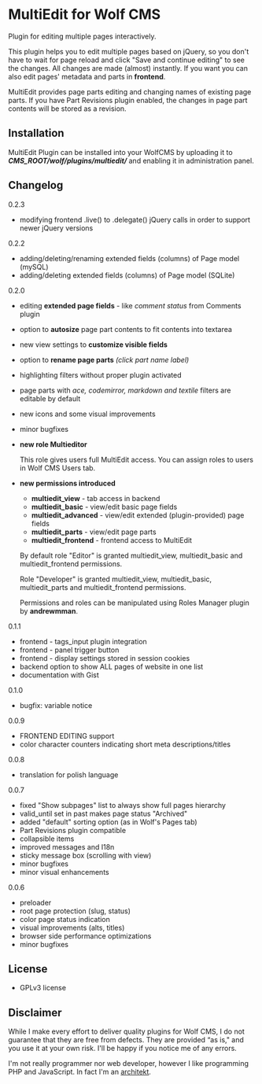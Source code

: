 MultiEdit for Wolf CMS
======================

Plugin for editing multiple pages interactively.

This plugin helps you to edit multiple pages based on jQuery, so you don't have to wait for page reload and click "Save and continue editing" to see the changes.  All changes are made (almost) instantly. If you want you can also edit pages' metadata and parts in **frontend**.

MultiEdit provides page parts editing and changing names of existing page parts. If you have Part Revisions plugin enabled, the changes in page part contents will be stored as a revision.

Installation
------------

MultiEdit Plugin can be installed into your WolfCMS by uploading it to ***CMS_ROOT/wolf/plugins/multiedit/*** and enabling it in administration panel.

Changelog
---------

0.2.3

- modifying frontend .live() to .delegate() jQuery calls in order to support newer jQuery versions

0.2.2

- adding/deleting/renaming extended fields (columns) of Page model (mySQL)
- adding/deleting extended fields (columns) of Page model (SQLite)

0.2.0

- editing **extended page fields** - like _comment status_ from Comments plugin
- option to **autosize** page part contents to fit contents into textarea
- new view settings to **customize visible fields**
- option to **rename page parts** _(click part name label)_
- highlighting filters without proper plugin activated
- page parts with _ace, codemirror, markdown and textile_ filters are editable by default
- new icons and some visual improvements
- minor bugfixes
- **new role Multieditor**

    This role gives users full MultiEdit access. You can assign roles to users in Wolf CMS Users tab.

- **new permissions introduced**

  - **multiedit_view** - tab access in backend
  - **multiedit_basic** - view/edit basic page fields
  - **multiedit_advanced** - view/edit extended (plugin-provided) page fields
  - **multiedit_parts** - view/edit page parts
  - **multiedit_frontend** - frontend access to MultiEdit

  By default role "Editor" is granted multiedit_view, multiedit_basic and multiedit_frontend permissions.

  Role "Developer" is granted multiedit_view, multiedit_basic, multiedit_parts and multiedit_frontend permissions.

  Permissions and roles can be manipulated using Roles Manager plugin by **andrewmman**.

0.1.1

- frontend - tags_input plugin integration
- frontend - panel trigger button
- frontend - display settings stored in session cookies
- backend option to show ALL pages of website in one list
- documentation with Gist

0.1.0

- bugfix: variable notice

0.0.9

- FRONTEND EDITING support
- color character counters indicating short meta descriptions/titles

0.0.8

- translation for polish language

0.0.7

- fixed "Show subpages" list to always show full pages hierarchy
- valid_until set in past makes page status "Archived"
- added "default" sorting option (as in Wolf's Pages tab)
- Part Revisions plugin compatible
- collapsible items
- improved messages and I18n
- sticky message box (scrolling with view)
- minor bugfixes
- minor visual enhancements

0.0.6

- preloader
- root page protection (slug, status)
- color page status indication
- visual improvements (alts, titles)
- browser side performance optimizations
- minor bugfixes

License
-------

* GPLv3 license

Disclaimer
----------

While I make every effort to deliver quality plugins for Wolf CMS, I do not guarantee that they are free from defects. They are provided “as is," and you use it at your own risk. I'll be happy if you notice me of any errors.

I'm not really programmer nor web developer, however I like programming PHP and JavaScript. In fact I'm an [architekt](http://marekmurawski.pl).